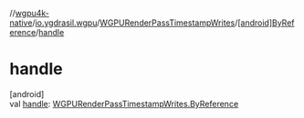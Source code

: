 //[wgpu4k-native](../../../../index.md)/[io.ygdrasil.wgpu](../../index.md)/[WGPURenderPassTimestampWrites](../index.md)/[[android]ByReference](index.md)/[handle](handle.md)

# handle

[android]\
val [handle](handle.md): [WGPURenderPassTimestampWrites.ByReference](../../../io.ygdrasil.wgpu.android/-w-g-p-u-render-pass-timestamp-writes/-by-reference/index.md)
